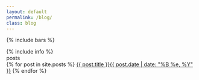 ```yaml
---
layout: default
permalink: /blog/
class: blog
---
```


{% include bars %}
<div class="container">
	{% include info %}
	<div class="posts">
	    <div class="section-heading bigger">posts</div>
	    <div class="posts-list">
	        {% for post in site.posts %}
	        <a class="post-item" href="{{ post.url }}">
	        <span>{{ post.title }}</span><span class="shift-right not-visible-on-mobile">{{ post.date | date: "%B %e, %Y" }}</span></a>
	        {% endfor %}
        </div>
	</div>

</div>
